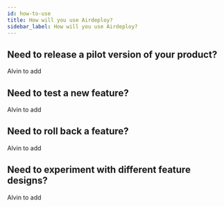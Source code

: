 ```yaml
---
id: how-to-use
title: How will you use Airdeploy?
sidebar_label: How will you use Airdeploy?
---
```


## Need to release a pilot version of your product?

Alvin to add

## Need to test a new feature?

Alvin to add

## Need to roll back a feature?

Alvin to add

## Need to experiment with different feature designs?

Alvin to add
